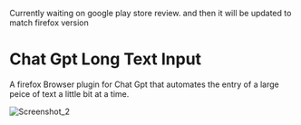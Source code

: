 Currently waiting on google play store review. and then it will be updated to match firefox version

# Chat Gpt Long Text Input
 A firefox Browser plugin for Chat Gpt that automates the entry of a large peice of text a little bit at a time.
 
![Screenshot_2](https://user-images.githubusercontent.com/41876584/218359580-f9c4695e-b2df-495d-b5ed-9c606c384fde.png)
